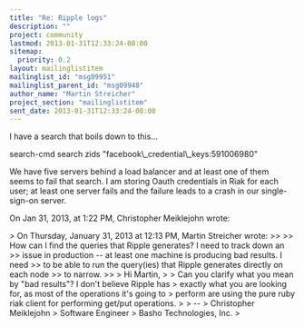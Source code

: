 ```yaml
---
title: "Re: Ripple logs"
description: ""
project: community
lastmod: 2013-01-31T12:33:24-08:00
sitemap:
  priority: 0.2
layout: mailinglistitem
mailinglist_id: "msg09951"
mailinglist_parent_id: "msg09948"
author_name: "Martin Streicher"
project_section: "mailinglistitem"
sent_date: 2013-01-31T12:33:24-08:00
---
```


I have a search that boils down to this...

search-cmd search zids "facebook\\_credential\\_keys:591006980"

We have five servers behind a load balancer and at least one of them seems to 
fail that search. I am storing Oauth credentials in Riak for each user; at 
least one server fails and the failure leads to a crash in our single-sign-on 
server. 


On Jan 31, 2013, at 1:22 PM, Christopher Meiklejohn wrote:

&gt; On Thursday, January 31, 2013 at 12:13 PM, Martin Streicher wrote:
&gt;&gt; 
&gt;&gt; How can I find the queries that Ripple generates? I need to track down an 
&gt;&gt; issue in production -- at least one machine is producing bad results. I need 
&gt;&gt; to be able to run the query(ies) that Ripple generates directly on each node 
&gt;&gt; to narrow. 
&gt;&gt; 
&gt; Hi Martin,
&gt; 
&gt; Can you clarify what you mean by "bad results"? I don't believe Ripple has 
&gt; exactly what you are looking for, as most of the operations it's going to 
&gt; perform are using the pure ruby riak client for performing get/put operations.
&gt; 
&gt; --
&gt; Christopher Meiklejohn
&gt; Software Engineer
&gt; Basho Technologies, Inc.
&gt; 
